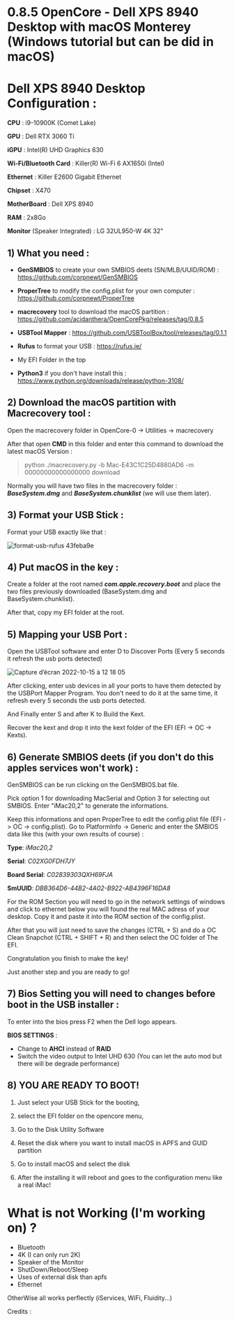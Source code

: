# 0.8.5 OpenCore - Dell XPS 8940 Desktop with macOS Monterey (Windows tutorial but can be did in macOS)

# Dell XPS 8940 Desktop Configuration :

__CPU__ : i9-10900K (Comet Lake)

__GPU__ : Dell RTX 3060 Ti

__iGPU__ : Intel(R) UHD Graphics 630

__Wi-Fi/Bluetooth Card__ : Killer(R) Wi-Fi 6 AX1650i (Intel)

__Ethernet__ : Killer E2600 Gigabit Ethernet

__Chipset__ : X470

__MotherBoard__ : Dell XPS 8940

__RAM__ : 2x8Go 

__Monitor__ (Speaker Integrated) : LG 32UL950-W 4K 32"

## 1) What you need :

* __GenSMBIOS__ to create your own SMBIOS deets (SN/MLB/UUID/ROM) : https://github.com/corpnewt/GenSMBIOS

* __ProperTree__ to modify the config,plist for your own computer : https://github.com/corpnewt/ProperTree

* __macrecovery__ tool to download the macOS partition : https://github.com/acidanthera/OpenCorePkg/releases/tag/0.8.5

* __USBTool Mapper__ : https://github.com/USBToolBox/tool/releases/tag/0.1.1

* __Rufus__ to format your USB : https://rufus.ie/

* My EFI Folder in the top 

* __Python3__ if you don't have install this : https://www.python.org/downloads/release/python-3108/

## 2) Download the macOS partition with Macrecovery tool :

Open the macrecovery folder in OpenCore-0 -> Utilities -> macrecovery 

After that open __CMD__ in this folder and enter this command to download the latest macOS Version : 
> python ./macrecovery.py -b Mac-E43C1C25D4880AD6 -m 00000000000000000 download

Normally you will have two files in the macrecovery folder : __*BaseSystem.dmg*__ and __*BaseSystem.chunklist*__ (we will use them later).

## 3) Format your USB Stick  :

Format your USB exactly like that :


![format-usb-rufus 43feba9e](https://user-images.githubusercontent.com/78324112/195980444-6415c1f6-5b51-45ae-9866-f61c1dbb3390.png)

## 4) Put macOS in the key :

Create a folder at the root named __*com.apple.recovery.boot*__ and place the two files previously downloaded (BaseSystem.dmg and BaseSystem.chunklist).

After that, copy my EFI folder at the root.

## 5) Mapping your USB Port :

Open the USBTool software and enter D to Discover Ports (Every 5 seconds it refresh the usb ports detected)

![Capture d’écran 2022-10-15 à 12 18 05](https://user-images.githubusercontent.com/78324112/195981177-e2d4e307-fd50-43c3-b1a1-549a23e98185.png)

After clicking, enter usb devices in all your ports to have them detected by the USBPort Mapper Program. You don't need to do it at the same time, it refresh every 5 seconds the usb ports detected.

And Finally enter S and after K to Build the Kext.

Recover the kext and drop it into the kext folder of the EFI (EFI -> OC -> Kexts).

## 6) Generate SMBIOS deets (if you don't do this apples services won't work) :

GenSMBIOS can be run clicking on the GenSMBIOS.bat file.

Pick option 1 for downloading MacSerial and Option 3 for selecting out SMBIOS. 
Enter "iMac20,2" to generate the informations.

Keep this informations and open ProperTree to edit the config.plist file (EFI -> OC -> config.plist).
Go to PlatformInfo -> Generic and enter the SMBIOS data like this (with your own results of course) :

__Type__:         *iMac20,2*

__Serial__:       *C02XG0FDH7JY*

__Board Serial__: *C02839303QXH69FJA*

__SmUUID__:       *DBB364D6-44B2-4A02-B922-AB4396F16DA8*

For the ROM Section you will need to go in the network settings of windows and click to ethernet below you will found the real MAC adress of your desktop. Copy it and paste it into the ROM section of the config.plist.

After that you will just need to save the changes (CTRL + S) and do a OC Clean Snapchot (CTRL + SHIFT + R) and then select the OC folder of The EFI.

Congratulation you finish to make the key! 

Just another step and you are ready to go!

## 7) Bios Setting you will need to changes before boot in the USB installer :

To enter into the bios press F2 when the Dell logo appears.

__BIOS SETTINGS__ :

- Change to __AHCI__ instead of __RAID__
- Switch the video output to Intel UHD 630 (You can let the auto mod but there will be degrade performance) 


## 8) YOU ARE READY TO BOOT! 

1) Just select your USB Stick for the booting,
  
2) select the EFI folder on the opencore menu,
 
3) Go to the Disk Utility Software

4) Reset the disk where you want to install macOS in APFS and GUID partition 
 
5) Go to install macOS and select the disk 

6) After the installing it will reboot and goes to the configuration menu like a real iMac!  

# What is not Working (I'm working on) ?

* Bluetooth
* 4K (I can only run 2K)
* Speaker of the Monitor
* ShutDown/Reboot/Sleep
* Uses of external disk than apfs 
* Ethernet

OtherWise all works perflectly (iServices, WiFi, Fluidity...)

Credits :






